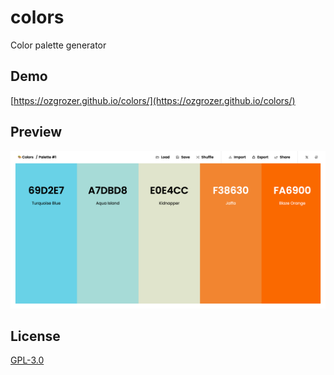 # colors

Color palette generator

## Demo

[https://ozgrozer.github.io/colors/](https://ozgrozer.github.io/colors/)

## Preview

<img src="./preview/Screenshot 2024-07-01 at 5.43.11 PM.png" alt="" width="600" />

## License

[GPL-3.0](./license)
